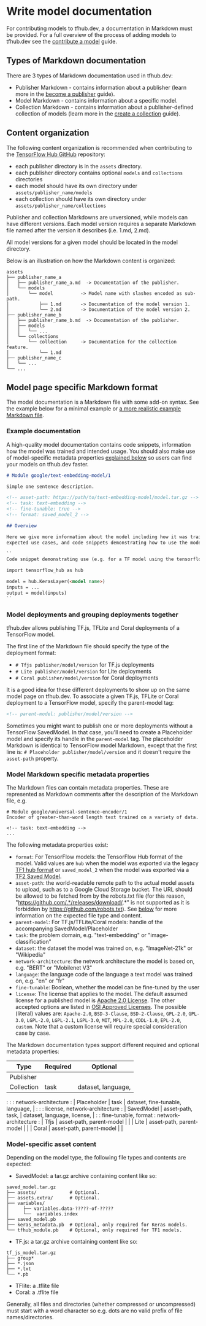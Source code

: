 <!--* freshness: { owner: 'wgierke' reviewed: '2021-05-17' review_interval: '3 months' } *-->

# Write model documentation

For contributing models to tfhub.dev, a documentation in Markdown must be
provided. For a full overview of the process of adding models to tfhub.dev see
the [contribute a model](contribute_a_model.md) guide.

## Types of Markdown documentation

There are 3 types of Markdown documentation used in tfhub.dev:

*   Publisher Markdown - contains information about a publisher (learn more in
    the [become a publisher](publish.md) guide).
*   Model Markdown - contains information about a specific model.
*   Collection Markdown - contains information about a publisher-defined
    collection of models (learn more in the
    [create a collection](creating_a_collection.md) guide).

## Content organization

The following content organization is recommended when contributing to the
[TensorFlow Hub GitHub](https://github.com/tensorflow/hub) repository:

*   each publisher directory is in the `assets` directory.
*   each publisher directory contains optional `models` and `collections`
    directories
*   each model should have its own directory under
    `assets/publisher_name/models`
*   each collection should have its own directory under
    `assets/publisher_name/collections`

Publisher and collection Markdowns are unversioned, while models can have
different versions. Each model version requires a separate Markdown file named
after the version it describes (i.e. 1.md, 2.md).

All model versions for a given model should be located in the model directory.

Below is an illustration on how the Markdown content is organized:

```
assets
├── publisher_name_a
│   ├── publisher_name_a.md  -> Documentation of the publisher.
│   └── models
│       └── model          -> Model name with slashes encoded as sub-path.
│           ├── 1.md       -> Documentation of the model version 1.
│           └── 2.md       -> Documentation of the model version 2.
├── publisher_name_b
│   ├── publisher_name_b.md  -> Documentation of the publisher.
│   ├── models
│   │   └── ...
│   └── collections
│       └── collection     -> Documentation for the collection feature.
│           └── 1.md
├── publisher_name_c
│   └── ...
└── ...
```

## Model page specific Markdown format

The model documentation is a Markdown file with some add-on syntax. See the
example below for a minimal example or
[a more realistic example Markdown file](https://github.com/tensorflow/tfhub.dev/blob/master/examples/docs/tf2_model_example.md).

### Example documentation

A high-quality model documentation contains code snippets, information how the
model was trained and intended usage. You should also make use of model-specific
metadata properties
[explained below](#model-markdown-specific-metadata-properties) so users can
find your models on tfhub.dev faster.

```markdown
# Module google/text-embedding-model/1

Simple one sentence description.

<!-- asset-path: https://path/to/text-embedding-model/model.tar.gz -->
<!-- task: text-embedding -->
<!-- fine-tunable: true -->
<!-- format: saved_model_2 -->

## Overview

Here we give more information about the model including how it was trained,
expected use cases, and code snippets demonstrating how to use the model:

``
Code snippet demonstrating use (e.g. for a TF model using the tensorflow_hub library)

import tensorflow_hub as hub

model = hub.KerasLayer(<model name>)
inputs = ...
output = model(inputs)
``
```

### Model deployments and grouping deployments together

tfhub.dev allows publishing TF.js, TFLite and Coral deployments of a TensorFlow
model.

The first line of the Markdown file should specify the type of the deployment
format:

*   `# Tfjs publisher/model/version` for TF.js deployments
*   `# Lite publisher/model/version` for Lite deployments
*   `# Coral publisher/model/version` for Coral deployments

It is a good idea for these different deployments to show up on the same model
page on tfhub.dev. To associate a given TF.js, TFLite or Coral deployment to a
TensorFlow model, specify the parent-model tag:

```markdown
<!-- parent-model: publisher/model/version -->
```

Sometimes you might want to publish one or more deployments without a TensorFlow
SavedModel. In that case, you'll need to create a Placeholder model and specify
its handle in the `parent-model` tag. The placeholder Markdown is identical to
TensorFlow model Markdown, except that the first line is: `# Placeholder
publisher/model/version` and it doesn't require the `asset-path` property.

### Model Markdown specific metadata properties

The Markdown files can contain metadata properties. These are represented as
Markdown comments after the description of the Markdown file, e.g.

```
# Module google/universal-sentence-encoder/1
Encoder of greater-than-word length text trained on a variety of data.

<!-- task: text-embedding -->
...
```

The following metadata properties exist:

*   `format`: For TensorFlow models: the TensorFlow Hub format of the model.
    Valid values are `hub` when the model was exported via the legacy
    [TF1 hub format](exporting_hub_format.md) or `saved_model_2` when the model
    was exported via a [TF2 Saved Model](exporting_tf2_saved_model.md).
*   `asset-path`: the world-readable remote path to the actual model assets to
    upload, such as to a Google Cloud Storage bucket. The URL should be allowed
    to be fetched from by the robots.txt file (for this reason,
    "https://github.com/.*/releases/download/.*" is not supported as it is
    forbidden by https://github.com/robots.txt). See
    [below](#model-specific-asset-content) for more information on the expected
    file type and content.
*   `parent-model`: For TF.js/TFLite/Coral models: handle of the accompanying
    SavedModel/Placeholder
*   `task`: the problem domain, e.g. "text-embedding" or "image-classification"
*   `dataset`: the dataset the model was trained on, e.g. "ImageNet-21k" or
    "Wikipedia"
*   `network-architecture`: the network architecture the model is based on, e.g.
    "BERT" or "Mobilenet V3"
*   `language`: the language code of the language a text model was trained on,
    e.g. "en" or "fr"
*   `fine-tunable`: Boolean, whether the model can be fine-tuned by the user
*   `license`: The license that applies to the model. The default assumed
    license for a published model is
    [Apache 2.0 License](https://opensource.org/licenses/Apache-2.0). The other
    accepted options are listed in
    [OSI Approved Licenses](https://opensource.org/licenses). The possible
    (literal) values are: `Apache-2.0`, `BSD-3-Clause`, `BSD-2-Clause`,
    `GPL-2.0`, `GPL-3.0`, `LGPL-2.0`, `LGPL-2.1`, `LGPL-3.0`, `MIT`, `MPL-2.0`,
    `CDDL-1.0`, `EPL-2.0`, `custom`. Note that a custom license will require
    special consideration case by case.

The Markdown documentation types support different required and optional
metadata properties:

| Type        | Required                 | Optional                         |
| ----------- | ------------------------ | -------------------------------- |
| Publisher   |                          |                                  |
| Collection  | task                     | dataset, language,               |
:             :                          : network-architecture             :
| Placeholder | task                     | dataset, fine-tunable, language, |
:             :                          : license, network-architecture    :
| SavedModel  | asset-path, task,        | dataset, language, license,      |
:             : fine-tunable, format     : network-architecture             :
| Tfjs        | asset-path, parent-model |                                  |
| Lite        | asset-path, parent-model |                                  |
| Coral       | asset-path, parent-model |                                  |

### Model-specific asset content

Depending on the model type, the following file types and contents are expected:

*   SavedModel: a tar.gz archive containing content like so:

```
saved_model.tar.gz
├── assets/            # Optional.
├── assets.extra/      # Optional.
├── variables/
│     ├── variables.data-?????-of-?????
│     └──  variables.index
├── saved_model.pb
├── keras_metadata.pb  # Optional, only required for Keras models.
└── tfhub_module.pb    # Optional, only required for TF1 models.
```

*   TF.js: a tar.gz archive containing content like so:

```
tf_js_model.tar.gz
├── group*
├── *.json
├── *.txt
└── *.pb
```

*   TFlite: a .tflite file
*   Coral: a .tflite file

Generally, all files and directories (whether compressed or uncompressed) must
start with a word character so e.g. dots are no valid prefix of file
names/directories.
